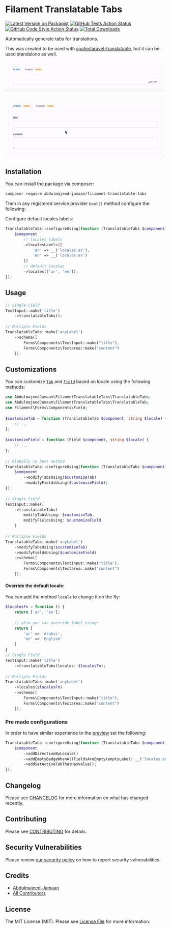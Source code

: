 # Filament Translatable Tabs

[![Latest Version on Packagist](https://img.shields.io/packagist/v/abdulmajeed-jamaan/filament-translatable-tabs.svg?style=flat-square)](https://packagist.org/packages/abdulmajeed-jamaan/filament-translatable-tabs)
[![GitHub Tests Action Status](https://img.shields.io/github/actions/workflow/status/abdulmajeed-jamaan/filament-translatable-tabs/run-tests.yml?branch=main&label=tests&style=flat-square)](https://github.com/abdulmajeed-jamaan/filament-translatable-tabs/actions?query=workflow%3Arun-tests+branch%3Amain)
[![GitHub Code Style Action Status](https://img.shields.io/github/actions/workflow/status/abdulmajeed-jamaan/filament-translatable-tabs/fix-php-code-style-issues.yml?branch=main&label=code%20style&style=flat-square)](https://github.com/abdulmajeed-jamaan/filament-translatable-tabs/actions?query=workflow%3A"fix+php+code+style+issues"+branch%3Amain)
[![Total Downloads](https://img.shields.io/packagist/dt/abdulmajeed-jamaan/filament-translatable-tabs.svg?style=flat-square)](https://packagist.org/packages/abdulmajeed-jamaan/filament-translatable-tabs)

Automatically generate tabs for translations.

This was created to be used with [spatie/laravel-translatable](https://github.com/spatie/laravel-translatable), but it can be used standalone as well.

![Preview](./art/single-field-preview.gif)

![Preview](./art/multiple-fields-preview.gif)

## Installation

You can install the package via composer:

```bash
composer require abdulmajeed-jamaan/filament-translatable-tabs
```

Then in any registered service provider `boot()` method configure the following:

Configure default locales labels:

```php
TranslatableTabs::configureUsing(function (TranslatableTabs $component) {
    $component
        // locales labels
        ->localesLabels([
            'ar' => __('locales.ar'),
            'en' => __('locales.en')
        ])
        // default locales
        ->locales(['ar', 'en']);
});
```

## Usage

```php
// Single Field
TextInput::make('title')
    ->translatableTabs();

// Multiple Fields
TranslatableTabs::make('anyLabel')
    ->schema([
        Forms\Components\TextInput::make("title"),
        Forms\Components\Textarea::make("content")
    ]);
```

## Customizations

You can customize [`Tab`](https://filamentphp.com/docs/3.x/forms/layout/tabs) and [`Field`](https://filamentphp.com/docs/3.x/forms/fields/getting-started) based on locale using the following methods:

```php
use AbdulmajeedJamaan\FilamentTranslatableTabs\TranslatableTabs;
use AbdulmajeedJamaan\FilamentTranslatableTabs\TranslatableTab;
use Filament\Forms\Components\Field;

$customizeTab = function (TranslatableTab $component, string $locale) {
    // ...
};

$customizeField = function (Field $component, string $locale) {
    // ...
};

// Globally in boot method
TranslatableTabs::configureUsing(function (TranslatableTabs $component) {
    $component
        ->modifyTabsUsing($customizeTab)
        ->modifyFieldsUsing($customizeField);
});

// Single Field
TextInput::make()
    ->translatableTabs(
        modifyTabsUsing: $customizeTab,
        modifyFieldsUsing: $customizeField
    )

// Multiple Fields
TranslatableTabs::make('anyLabel')
    ->modifyTabsUsing($customizeTab)
    ->modifyFieldsUsing($customizeField)
    ->schema([
        Forms\Components\TextInput::make("title"),
        Forms\Components\Textarea::make("content")
    ]);
```

#### Override the default locale:

You can add the method `locale` to change it on the fly:

```php
$localesFn = function () {
    return ['ar', 'en'];
    
    // also you can override label using:
    return [
        'ar' => 'Arabic',
        'en' => 'English'
    ]
}
// Single Field
TextInput::make('title')
    ->translatableTabs(locales: $localesFn);

// Multiple Fields
TranslatableTabs::make('anyLabel')
    ->locales($localesFn)
    ->schema([
        Forms\Components\TextInput::make("title"),
        Forms\Components\Textarea::make("content")
    ]);
```


### Pre made configurations

In order to have similar experience to the [preview](#filament-translatable-tabs) set the following:

```php
TranslatableTabs::configureUsing(function (TranslatableTabs $component) {
    $component
        ->addDirectionByLocale()
        ->addEmptyBadgeWhenAllFieldsAreEmpty(emptyLabel: __('locales.empty'))
        ->addSetActiveTabThatHasValue();
});
```


## Changelog

Please see [CHANGELOG](CHANGELOG.md) for more information on what has changed recently.

## Contributing

Please see [CONTRIBUTING](.github/CONTRIBUTING.md) for details.

## Security Vulnerabilities

Please review [our security policy](../../security/policy) on how to report security vulnerabilities.

## Credits

- [Abdulmajeed-Jamaan](https://github.com/Abdulmajeed-Jamaan)
- [All Contributors](../../contributors)

## License

The MIT License (MIT). Please see [License File](LICENSE.md) for more information.
